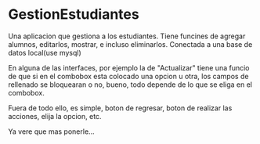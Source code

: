 # GestionEstudiantes

Una aplicacion que gestiona a los estudiantes.
Tiene funcines de agregar alumnos, editarlos, mostrar, e incluso eliminarlos.
Conectada a una base de datos local(use mysql)

En alguna de las interfaces, por ejemplo la de "Actualizar" tiene una funcio de que si en el combobox esta colocado
una opcion u otra, los campos de rellenado se bloquearan o no, bueno, todo depende de lo que se eliga en el combobox.

Fuera de todo ello, es simple, boton de regresar, boton de realizar las acciones, elija la opcion, etc.

Ya vere que mas ponerle...
